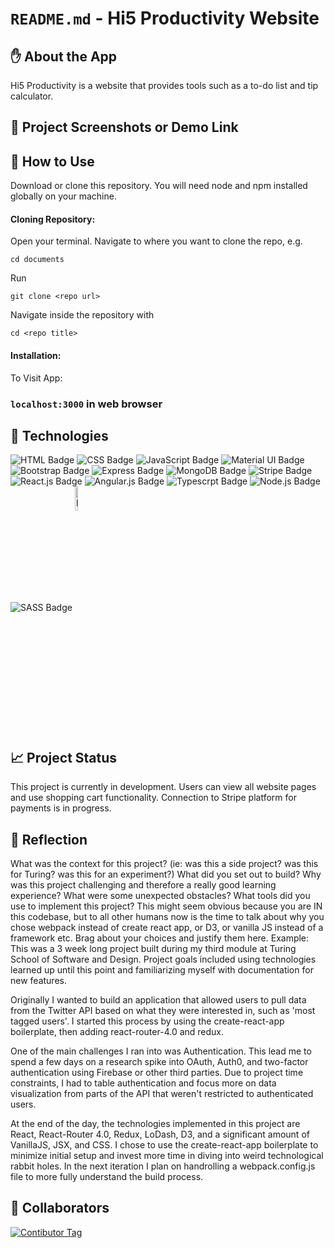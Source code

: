 # `README.md` - Hi5 Productivity Website

## ✋ About the App

Hi5 Productivity is a website that provides tools such as a to-do list and tip calculator. 

## 📸 Project Screenshots or Demo Link



## 📝 How to Use

Download or clone this repository. You will need node and npm installed globally on your machine.

#### Cloning Repository: 

Open your terminal. Navigate to where you want to clone the repo, e.g.

```
cd documents
```  
 
Run

```
git clone <repo url>
```

Navigate inside the repository with 

```
cd <repo title>
``` 

#### Installation:

To Visit App:

### `localhost:3000` in web browser


## 🔨 Technologies

![HTML Badge](https://img.shields.io/badge/HTML5-E34F26?style=for-the-badge&logo=html5&logoColor=white)
![CSS Badge](https://img.shields.io/badge/CSS3-1572B6?style=for-the-badge&logo=css3&logoColor=white)
![JavaScript Badge](https://img.shields.io/badge/JavaScript-F7DF1E?style=for-the-badge&logo=javascript&logoColor=black)
![Material UI Badge](https://img.shields.io/badge/Material--UI-0081CB?style=for-the-badge&logo=material-ui&logoColor=white)
![Bootstrap Badge](https://img.shields.io/badge/Bootstrap-563D7C?style=for-the-badge&logo=bootstrap&logoColor=white)
![Express Badge](https://img.shields.io/badge/Express.js-404D59?style=for-the-badge)
![MongoDB Badge](https://img.shields.io/badge/MongoDB-4EA94B?style=for-the-badge&logo=mongodb&logoColor=white)
![Stripe Badge](https://img.shields.io/badge/Stripe-626CD9?style=for-the-badge&logo=Stripe&logoColor=white)
![React.js Badge](https://img.shields.io/badge/React-20232A?style=for-the-badge&logo=react&logoColor=61DAFB)
![Angular.js Badge](https://img.shields.io/badge/AngularJS-E23237?style=for-the-badge&logo=angularjs&logoColor=white)
![Typescrpt Badge](https://img.shields.io/badge/TypeScript-007ACC?style=for-the-badge&logo=typescript&logoColor=white)
![Node.js Badge](https://img.shields.io/badge/Node.js-43853D?style=for-the-badge&logo=node.js&logoColor=white)
![SASS Badge](https://img.shields.io/badge/Sass-CC6699?style=for-the-badge&logo=sass&logoColor=white)
<img src="https://logodix.com/logo/1858283.png" alt="Firebase badge" width="10%" align="center"/> 




## 📈 Project Status

This project is currently in development. Users can view all website pages and use shopping cart functionality. Connection to Stripe platform for payments is in progress.

## 🤔 Reflection
What was the context for this project? (ie: was this a side project? was this for Turing? was this for an experiment?)
What did you set out to build?
Why was this project challenging and therefore a really good learning experience?
What were some unexpected obstacles?
What tools did you use to implement this project?
This might seem obvious because you are IN this codebase, but to all other humans now is the time to talk about why you chose webpack instead of create react app, or D3, or vanilla JS instead of a framework etc. Brag about your choices and justify them here.
Example:
This was a 3 week long project built during my third module at Turing School of Software and Design. Project goals included using technologies learned up until this point and familiarizing myself with documentation for new features.

Originally I wanted to build an application that allowed users to pull data from the Twitter API based on what they were interested in, such as 'most tagged users'. I started this process by using the create-react-app boilerplate, then adding react-router-4.0 and redux.

One of the main challenges I ran into was Authentication. This lead me to spend a few days on a research spike into OAuth, Auth0, and two-factor authentication using Firebase or other third parties. Due to project time constraints, I had to table authentication and focus more on data visualization from parts of the API that weren't restricted to authenticated users.

At the end of the day, the technologies implemented in this project are React, React-Router 4.0, Redux, LoDash, D3, and a significant amount of VanillaJS, JSX, and CSS. I chose to use the create-react-app boilerplate to minimize initial setup and invest more time in diving into weird technological rabbit holes. In the next iteration I plan on handrolling a webpack.config.js file to more fully understand the build process.


## 👏 Collaborators
[![Contibutor Tag](https://github.com/ruthsamson.png?size=50)](https://github.com/ruthsamson)
